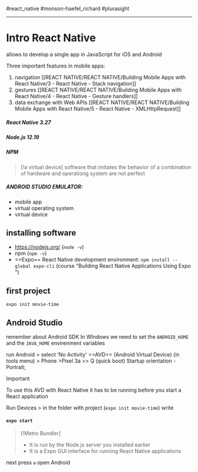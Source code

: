 #react_native #monson-haefel_richard #plurasight 

---

# Intro React Native
allows to develop a single app in JavaScript for iOS and Android

Three important features in mobile apps:
1. navigation [[REACT NATIVE/REACT NATIVE/Building Mobile Apps with React Native/3 - React Native - Stack navigation]]
2. gestures [[REACT NATIVE/REACT NATIVE/Building Mobile Apps with React Native/4 - React Native - Gesture handlers]]
3. data exchange with Web APIs [[REACT NATIVE/REACT NATIVE/Building Mobile Apps with React Native/5 - React Native - XMLHttpRequest]]

##### React Native 3.27
##### Node.js 12.19
##### NPM

>[!a virtual device]
>software that imitates the behavior of a combination of hardware and operationg system
>are not perfect

##### ANDROID STUDIO EMULATOR:
- mobile app
- virtual operating system
- virtual device

## installing software
- https://nodejs.org/ (`node -v`)
- npm (`npm -v`)
- ==Expo== React Native development environment: `npm install --global expo-cli` (course "Building React Native Applications Using Expo ")

## first project
`expo init movie-time`

## Android Studio
remember about Android SDK
In WIndows we need to set the `ANDROID_HOME` and the `JAVA_HOME` envirenment variables

run Android > select 'No Activity'
==AVD== (Android Virtual Device) (in tools menu) > Phone >Pixel 3a >> Q (quick boot)
Startup orientation - Portrait; 
>[!important]
>To use this AVD with React Native it has to be running before you start a React application

Run Devices > in the folder with project (`expo init movie-time`) write 
#### `expo start`

>[!Metro Bundler]
> -  It is run by the Node.js server you installed earlier
> - It is a Expo GUI interface for running React Native applications

next press `a` open Android




























